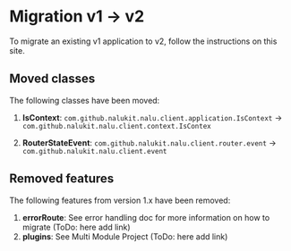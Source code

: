 # Migration v1 -> v2

To migrate an existing v1 application to v2, follow the instructions on this site.

## Moved classes
The following classes have been moved:

1. **IsContext**: `com.github.nalukit.nalu.client.application.IsContext` -> `com.github.nalukit.nalu.client.context.IsContex`

2. **RouterStateEvent**: `com.github.nalukit.nalu.client.router.event` -> `com.github.nalukit.nalu.client.event`

## Removed features
The following features from version 1.x have been removed:

1. **errorRoute**: See error handling doc for more information on how to migrate (ToDo: here add link)
2. **plugins**: See Multi Module Project (ToDo: here add link)
